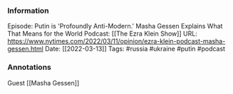 ### Information

Episode: Putin is 'Profoundly Anti-Modern.' Masha Gessen Explains What That Means for the World
Podcast: [[The Ezra Klein Show]]
URL: https://www.nytimes.com/2022/03/11/opinion/ezra-klein-podcast-masha-gessen.html
Date: [[2022-03-13]]
Tags: #russia #ukraine #putin 
#podcast


### Annotations

Guest [[Masha Gessen]]